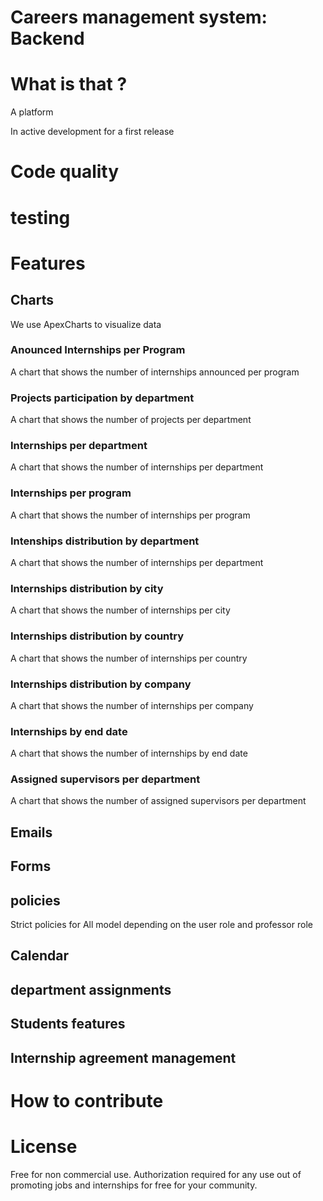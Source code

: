 # Careers management system: Backend

# What is that ?

A platform

In active development for a first release

# Code quality

# testing

# Features
## Charts
We use ApexCharts to visualize data
### Anounced Internships per Program
A chart that shows the number of internships announced per program
### Projects participation by department
A chart that shows the number of projects per department
### Internships per department
A chart that shows the number of internships per department
### Internships per program
A chart that shows the number of internships per program
### Intenships distribution by department
A chart that shows the number of internships per department
### Internships distribution by city
A chart that shows the number of internships per city
### Internships distribution by country
A chart that shows the number of internships per country
### Internships distribution by company
A chart that shows the number of internships per company
### Internships by end date
A chart that shows the number of internships by end date
### Assigned supervisors per department
A chart that shows the number of assigned supervisors per department


## Emails
## Forms
## policies
Strict policies for All model depending on the user role and professor role
## Calendar
## department assignments
## Students features
## Internship agreement management


# How to contribute



# License
Free for non commercial use.
Authorization required for any use out of promoting jobs and internships for free for your community.
